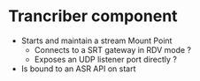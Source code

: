 # Trancriber component
- Starts and maintain a stream Mount Point
    - Connects to a SRT gateway in RDV mode ?
    - Exposes an UDP listener port directly ?
- Is bound to an ASR API on start